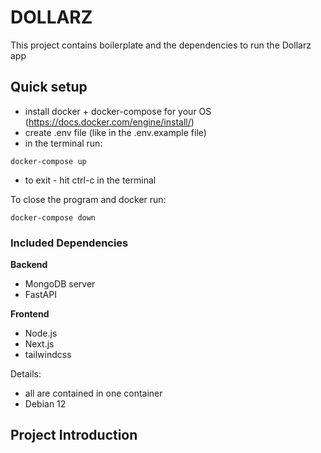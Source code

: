 # DOLLARZ

This project contains boilerplate and the dependencies to run the Dollarz app 

## Quick setup

- install docker + docker-compose for your OS (https://docs.docker.com/engine/install/)
- create .env file (like in the .env.example file)
- in the terminal run:

```
docker-compose up
```

- to exit - hit ctrl-c in the terminal

To close the program and docker run:

```
docker-compose down
```

### Included Dependencies

**Backend**

- MongoDB server
- FastAPI

**Frontend**

- Node.js
- Next.js
- tailwindcss

Details:
- all are contained in one container
- Debian 12

## Project Introduction 
